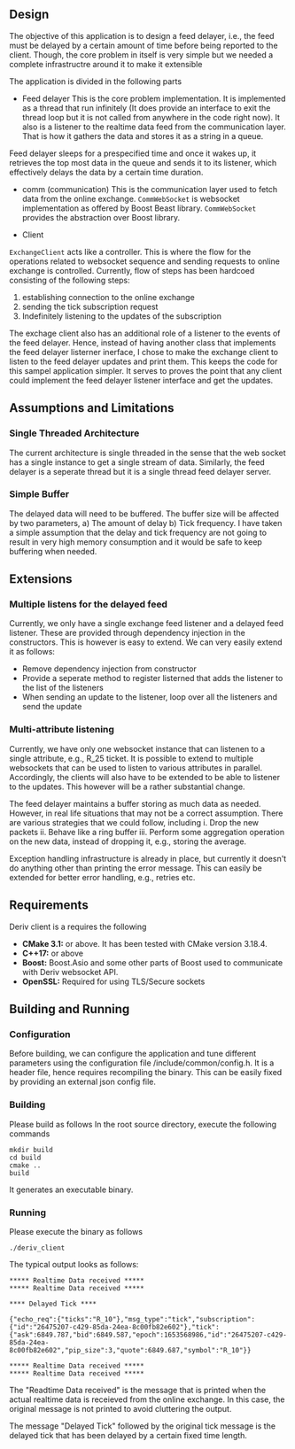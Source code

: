 ## Design
The objective of this application is to design a feed delayer, i.e., the feed must be delayed by a certain amount of time before being reported to the client.
Though, the core problem in itself is very simple but we needed a complete infrastructre around it to make it extensible 

The application is divided in the following parts

* Feed delayer
This is the core problem implementation. It is implemented as a thread that run infinitely (It does provide an interface to exit the thread loop but it is not called from anywhere in the code right now). It also is a listener to the realtime data feed from the communication layer. That is how it gathers the data and stores it as a string in a queue.

Feed delayer sleeps for a prespecified time and once it wakes up, it retrieves the top most data in the queue and sends it to its listener, which effectively delays the data by a certain time duration.

* comm (communication)
This is the communication layer used to fetch data from the online exchange. ```CommWebSocket``` is websocket implementation as offered by Boost Beast library. ```CommWebSocket``` provides the abstraction over Boost library.

* Client

```ExchangeClient``` acts like a controller. This is where the flow for the operations related to websocket sequence and sending requests to online exchange is controlled. Currently, flow of steps has been hardcoed consisting of the following steps:
1. establishing connection to the online exchange 
2. sending the tick subscription request
3. Indefinitely listening to the updates of the subscription

The exchage client also has an additional role of a listener to the events of the feed delayer. Hence, instead of having another class that implements the feed delayer listerner inerface, I chose to make the exchange client to listen to the feed delayer updates and print them. This keeps the code for this sampel application simpler. It serves to proves the point that any client could implement the feed delayer listener interface and get the updates.

## Assumptions and Limitations
### Single Threaded Architecture
The current architecture is single threaded in the sense that the web socket has a single instance to get a single stream of data. Similarly, the feed delayer is a seperate thread but it is a single thread feed delayer server.
### Simple Buffer
The delayed data will need to be buffered. The buffer size will be affected by two parameters, a) The amount of delay b) Tick frequency. I have taken a simple assumption that the delay and tick frequency are not going to result in very high memory consumption and it would be safe to keep buffering when needed.

## Extensions
### Multiple listens for the delayed feed
Currently, we only have a single exchange feed listener and a delayed feed listener. These are provided through dependency injection in the constructors. This is however is easy to extend. We can very easily extend it as follows:
* Remove dependency injection from constructor
* Provide a seperate method to register listerned that adds the listener to the list of the listeners
* When sending an update to the listener, loop over all the listeners and send the update

### Multi-attribute listening
Currently, we have only one websocket instance that can listenen to a single attribute, e.g., R_25 ticket. It is possible to extend to multiple websockets that can be used to listen to various attributes in parallel. Accordingly, the clients will also have to be extended to be able to listener to the updates. This however will be a rather substantial change.

The feed delayer maintains a buffer storing as much data as needed. However, in real life situations that may not be a correct assumption. There are various strategies that we could follow, including 
i.	Drop the new packets
ii.	Behave like a ring buffer
iii. Perform some aggregation operation on the new data, instead of dropping it, e.g., storing the average.

Exception handling infrastructure is already in place, but currently it doesn't do anything other than printing the error message. This can easily be extended for better error handling, e.g., retries etc.
## Requirements

Deriv client is a requires the following

* **CMake 3.1:** or above. It has been tested with CMake version 3.18.4.
* **C++17:** or above
* **Boost:** Boost.Asio and some other parts of Boost used to communicate with Deriv websocket API.
* **OpenSSL:** Required for using TLS/Secure sockets

## Building and Running
### Configuration
Before building, we can configure the application and tune different parameters using the configuration file /include/common/config.h. It is a header file, hence requires recompiling the binary. This can be easily fixed by providing an external json config file.

### Building
Please build as follows
In the root source directory, execute the following commands

```
mkdir build
cd build
cmake ..
build
```
It generates an executable binary.

### Running
Please execute the binary as follows

```
./deriv_client
```
The typical output looks as follows:

```
***** Realtime Data received *****
***** Realtime Data received *****

**** Delayed Tick **** 

{"echo_req":{"ticks":"R_10"},"msg_type":"tick","subscription":{"id":"26475207-c429-85da-24ea-8c00fb82e602"},"tick":{"ask":6849.787,"bid":6849.587,"epoch":1653568986,"id":"26475207-c429-85da-24ea-8c00fb82e602","pip_size":3,"quote":6849.687,"symbol":"R_10"}}

***** Realtime Data received *****
***** Realtime Data received *****
```
The "Readtime Data received" is the message that is printed when the actual realtime data is receieved from the online exchange. In this case, the original message is not printed to avoid cluttering the output.

The message "Delayed Tick" followed by the original tick message is the delayed tick that has been delayed by a certain fixed time length.